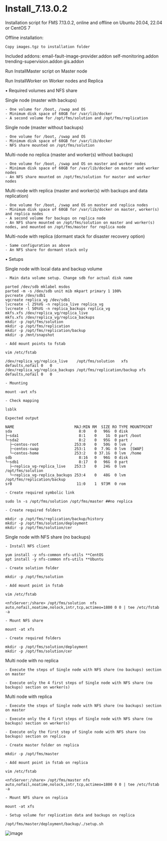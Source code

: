 # Install_7.13.0.2

Installation script for FMS 7.13.0.2, online and offline on Ubuntu 20.04, 22.04 or CentOS 7

Offline installation:

	Copy images.tgz to installation folder

Included addons:
  email-fault-image-provider.addon
  self-monitoring.addon
  trending-supervision.addon
  gis.addon

Run InstallMaster script on Master node

Run InstallWorker on Worker nodes and Replica

• Required volumes and NFS share

Single node (master with backups)

	- One volume for /boot, /swap and OS
	- Minimum disk space of 60GB for /var/lib/docker
	- A second volume for /opt/fms/solution and /opt/fms/replication

Single node (master without backups)

	- One volume for /boot, /swap and OS
	- Minimum disk space of 60GB for /var/lib/docker
	- NFS share mounted on /opt/fms/solution
	
Multi-node no replica (master and worker(s) without backups)

	- One volume for /boot, /swap and OS on master and worker nodes
	- Minimum disk space of 60GB for /var/lib/docker on master and worker nodes
	- An NFS share mounted on /opt/fms/solution for master and worker nodes

Multi-node with replica (master and worker(s) with backups and data replication)

	- One volume for /boot, /swap and OS on master and replica nodes
	- Minimum disk space of 60GB for /var/lib/docker on master, worker(s) and replica nodes
	- A second volume for backups on replica node
	- An NFS share mounted on /opt/fms/solution on master and worker(s) nodes, and mounted on /opt/fms/master for replica node

Multi-node with replica (dormant stack for disaster recovery option)

	- Same configuration as above
	- An NFS share for dormant stack only
	
• Setups

Single node with local data and backup volume

	- Main data volume setup. Change sdb for actual disk name

	parted /dev/sdb mklabel msdos
	parted -m -s /dev/sdb unit mib mkpart primary 1 100%
	pvcreate /dev/sdb1
	vgcreate replica_vg /dev/sdb1
	lvcreate -l 25%VG -n replica_live replica_vg
	lvcreate -l 50%VG -n replica_backups replica_vg
	mkfs.xfs /dev/replica_vg/replica_live
	mkfs.xfs /dev/replica_vg/replica_backups
	mkdir -p /opt/fms/solution
	mkdir -p /opt/fms/replication
	mkdir -p /opt/fms/replication/backup
	mkdir -p /mnt/snapshot

	- Add mount points to fstab

	vim /etc/fstab
	
	/dev/replica_vg/replica_live	/opt/fms/solution	xfs	defaults,nofail	0	0
	/dev/replica_vg/replica_backups	/opt/fms/replication/backup	xfs	defaults,nofail	0	0
	
	- Mounting

	mount -avt xfs
	
	- Check mapping

	lsblk
	
	Expected output
	
	NAME                           MAJ:MIN RM  SIZE RO TYPE MOUNTPOINT
	sda                              8:0    0   96G  0 disk 
	├─sda1                           8:1    0    1G  0 part /boot
	└─sda2                           8:2    0   95G  0 part 
	  ├─centos-root                253:0    0   50G  0 lvm  /
	  ├─centos-swap                253:1    0  7.9G  0 lvm  [SWAP]
	  └─centos-home                253:2    0 37.1G  0 lvm  /home
	sdb                              8:16   0   96G  0 disk 
	└─sdb1                           8:17   0   96G  0 part 
	  ├─replica_vg-replica_live    253:3    0   24G  0 lvm  /opt/fms/solution
	  └─replica_vg-replica_backups 253:4    0   48G  0 lvm  /opt/fms/replication/backup
	sr0                             11:0    1  973M  0 rom

	- Create required symbolic link

	sudo ln -s /opt/fms/solution /opt/fms/master ##no replica

	- Create required folders

	mkdir -p /opt/fms/replication/backup/history
	mkdir -p /opt/fms/solution/deployment
	mkdir -p /opt/fms/solution/cer
	
Single node with NFS share (no backups)

	- Install NFS client

	yum install -y nfs-common nfs-utils **CentOS
	apt install -y nfs-common nfs-utils **Ubuntu

	- Create solution folder

	mkdir -p /opt/fms/solution

	- Add mount point in fstab

	vim /etc/fstab
	
	<nfsServer:/share> /opt/fms/solution  nfs auto,nofail,noatime,nolock,intr,tcp,actimeo=1800 0 0 | tee /etc/fstab -a

	- Mount NFS share

	mount -at xfs
	
	- Create required folders

	mkdir -p /opt/fms/solution/deployment
	mkdir -p /opt/fms/solution/cer 

Multi node with no replica

	- Execute the steps of Single node with NFS share (no backups) section on master

	- Execute only the 4 first steps of Single node with NFS share (no backups) section on worker(s)

Multi node with replica

	- Execute the steps of Single node with NFS share (no backups) section on master
	
	- Execute only the 4 first steps of Single node with NFS share (no backups) section on worker(s)
	
	- Execute only the first step of Single node with NFS share (no backups) section on replica
	
	- Create master folder on replica

	mkdir -p /opt/fms/master

	- Add mount point in fstab on replica

	vim /etc/fstab
	
	<nfsServer:/share> /opt/fms/master nfs auto,nofail,noatime,nolock,intr,tcp,actimeo=1800 0 0 | tee /etc/fstab -a

	- Mount NFS share on replica

	mount -at xfs
	
	- Setup volume for replication data and backups on replica

	/opt/fms/master/deployment/backup/./setup.sh
	
![image](https://user-images.githubusercontent.com/49219461/235355299-53940b4d-95c9-4a96-a161-130889f5f796.png)
